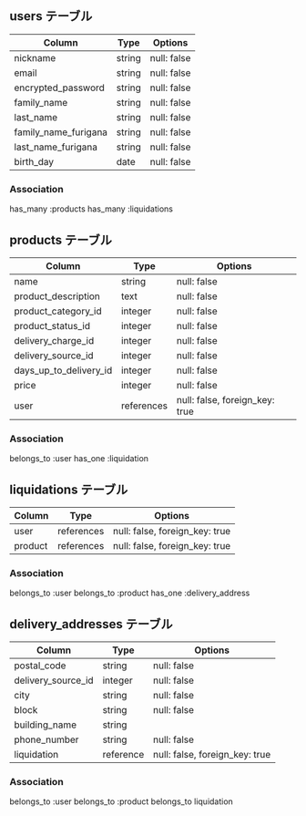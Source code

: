 ## users テーブル

| Column                | Type      | Options                         |
| --------------------- | --------- | ------------------------------- |
| nickname              | string    | null: false                     |
| email                 | string    | null: false                     |
| encrypted_password    | string    | null: false                     |
| family_name           | string    | null: false                     |
| last_name             | string    | null: false                     |
| family_name_furigana  | string    | null: false                     |
| last_name_furigana    | string    | null: false                     |
| birth_day             | date      | null: false                     |

### Association
has_many :products
has_many :liquidations

## products テーブル

| Column                 | Type       | Options                         |
| ---------------------- | ---------- | ------------------------------- |
| name                   | string     | null: false                     |
| product_description    | text       | null: false                     |
| product_category_id    | integer    | null: false                     |
| product_status_id      | integer    | null: false                     |
| delivery_charge_id     | integer    | null: false                     |
| delivery_source_id     | integer    | null: false                     |
| days_up_to_delivery_id | integer    | null: false                     |
| price                  | integer    | null: false                     |
| user                   | references | null: false, foreign_key: true  |

### Association
belongs_to :user
has_one :liquidation

## liquidations テーブル

| Column                | Type       | Options                         |
| --------------------- | ---------- | ------------------------------- |
| user                  | references | null: false, foreign_key: true  |
| product               | references | null: false, foreign_key: true  |

### Association
belongs_to :user
belongs_to :product
has_one :delivery_address

## delivery_addresses テーブル

| Column                | Type      | Options                         |
| --------------------- | --------- | ------------------------------- |
| postal_code           | string    | null: false                     |
| delivery_source_id    | integer   | null: false                     |
| city                  | string    | null: false                     |
| block                 | string    | null: false                     |
| building_name         | string    |                                 |
| phone_number          | string    | null: false                     |
| liquidation           | reference | null: false, foreign_key: true  |

### Association
belongs_to :user
belongs_to :product
belongs_to liquidation